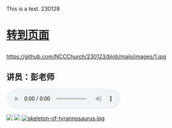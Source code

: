 This is a test.  230128

# [转到页面](https://nccchurch.github.io/test/)
##
https://github.com/NCCChurch/230123/blob/main/images/1.jpg

## 讲员：彭老师
<audio controls src="https://github.com/NCCChurch/230123/blob/main/230123.mp3"></audio>

![](https://freepngimg.com/download/strawberry/7-2-strawberry-png-hd.png)
![](https://i.postimg.cc/9X1hQPHZ/skeleton-of-tyrannosaurus.jpg)
[![skeleton-of-tyrannosaurus.jpg](https://i.postimg.cc/9X1hQPHZ/skeleton-of-tyrannosaurus.jpg)](https://postimg.cc/kDVZjb4g)
